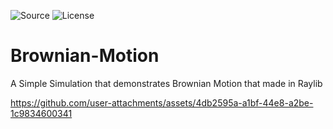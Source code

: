 ![Source](https://badgen.net/badge/Tool/raylib/white)
![License](https://badgen.net/badge/license/MIT/green)

# Brownian-Motion

A Simple Simulation that demonstrates Brownian Motion that made in Raylib

https://github.com/user-attachments/assets/4db2595a-a1bf-44e8-a2be-1c9834600341





